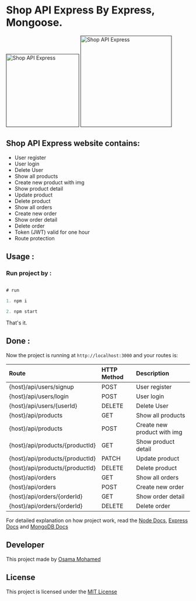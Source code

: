 # Shop API Express By Express, Mongoose.

[<img src="https://nodejs.org/static/images/logo.svg" width="200" title="Shop API Express" >]()
[<img src="https://webassets.mongodb.com/_com_assets/cms/mongodb-logo-rgb-j6w271g1xn.jpg" width="250" title="Shop API Express" >]()


## Shop API Express website contains:
* User register
* User login
* Delete User
* Show all products
* Create new product with img
* Show product detail
* Update product
* Delete product
* Show all orders
* Create new order
* Show order detail
* Delete order
* Token (JWT) valid for one hour
* Route protection


## Usage :
### Run project by :

``` javascript

# run 

1. npm i

2. npm start

```

That's it.

## Done :

Now the project is running at `http://localhost:3000` and your routes is:


| Route                                                      | HTTP Method 	   | Description                           	      |
|:-----------------------------------------------------------|:----------------|:---------------------------------------------|
| {host}/api/users/signup                          	         | POST       	   | User register                                |
| {host}/api/users/login        	                           | POST        	   | User login                                   |
| {host}/api/users/{userId}        	                         | DELETE      	   | Delete User                                  |
| {host}/api/products                           	           | GET       	     | Show all products                            |
| {host}/api/products                             	         | POST       	   | Create new product with img                  |
| {host}/api/products/{productId}                  	         | GET        	   | Show product detail                          |
| {host}/api/products/{productId}                  	         | PATCH        	 | Update product                               |
| {host}/api/products/{productId}                  	         | DELETE        	 | Delete product                               |
| {host}/api/orders                             	           | GET        	   | Show all orders                              |
| {host}/api/orders                               	         | POST        	   | Create new order                             |
| {host}/api/orders/{orderId}                  	             | GET           	 | Show order detail                            |
| {host}/api/orders/{orderId}                  	             | DELETE        	 | Delete order                                 |



For detailed explanation on how project work, read the [Node Docs](https://nodejs.org/en/docs/), [Express Docs](http://expressjs.com/en/guide/routing.html) and [MongoDB Docs](https://docs.mongodb.com/)

## Developer
This project made by [Osama Mohamed](https://www.linkedin.com/in/osama-mohamed-ms/)

## License
This project is licensed under the [MIT License](https://opensource.org/licenses/MIT)

